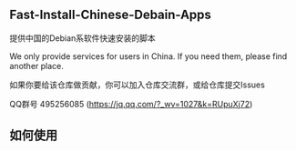## Fast-Install-Chinese-Debain-Apps
提供中国的Debian系软件快速安装的脚本

We only provide services for users in China. If you need them, please find another place.

如果你要给该仓库做贡献，你可以加入仓库交流群，或给仓库提交Issues

QQ群号
495256085 (https://jq.qq.com/?_wv=1027&k=RUpuXj72)

## 如何使用